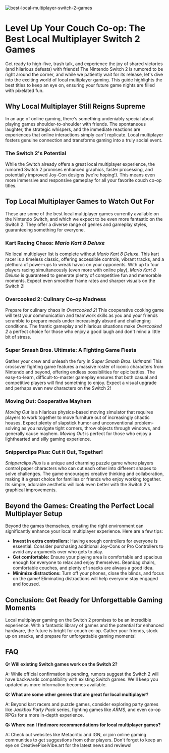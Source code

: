 ![best-local-multiplayer-switch-2-games](https://images.pexels.com/photos/371924/pexels-photo-371924.jpeg?auto=compress&cs=tinysrgb&fit=crop&h=627&w=1200)

# Level Up Your Couch Co-op: The Best Local Multiplayer Switch 2 Games

Get ready to high-five, trash talk, and experience the joy of shared victories (and hilarious defeats) with friends! The Nintendo Switch 2 is rumored to be right around the corner, and while we patiently wait for its release, let's dive into the exciting world of local multiplayer gaming. This guide highlights the best titles to keep an eye on, ensuring your future game nights are filled with pixelated fun.

## Why Local Multiplayer Still Reigns Supreme

In an age of online gaming, there's something undeniably special about playing games shoulder-to-shoulder with friends. The spontaneous laughter, the strategic whispers, and the immediate reactions are experiences that online interactions simply can't replicate. Local multiplayer fosters genuine connection and transforms gaming into a truly social event.

### The Switch 2's Potential

While the Switch already offers a great local multiplayer experience, the rumored Switch 2 promises enhanced graphics, faster processing, and potentially improved Joy-Con designs (we're hoping!). This means even more immersive and responsive gameplay for all your favorite couch co-op titles.

## Top Local Multiplayer Games to Watch Out For

These are some of the best local multiplayer games currently available on the Nintendo Switch, and which we expect to be even more fantastic on the Switch 2. They offer a diverse range of genres and gameplay styles, guaranteeing something for everyone.

### Kart Racing Chaos: *Mario Kart 8 Deluxe*

No local multiplayer list is complete without *Mario Kart 8 Deluxe*. This kart racer is a timeless classic, offering accessible controls, vibrant tracks, and a plethora of power-ups to wreak havoc on your opponents. With up to four players racing simultaneously (even more with online play), *Mario Kart 8 Deluxe* is guaranteed to generate plenty of competitive fun and memorable moments. Expect even smoother frame rates and sharper visuals on the Switch 2!

### Overcooked 2: Culinary Co-op Madness

Prepare for culinary chaos in *Overcooked 2*! This cooperative cooking game will test your communication and teamwork skills as you and your friends scramble to prepare meals under increasingly absurd and challenging conditions. The frantic gameplay and hilarious situations make *Overcooked 2* a perfect choice for those who enjoy a good laugh and don't mind a little bit of stress.

### Super Smash Bros. Ultimate: A Fighting Game Fiesta

Gather your crew and unleash the fury in *Super Smash Bros. Ultimate*! This crossover fighting game features a massive roster of iconic characters from Nintendo and beyond, offering endless possibilities for epic battles. The easy-to-learn, difficult-to-master gameplay ensures that both casual and competitive players will find something to enjoy. Expect a visual upgrade and perhaps even new characters on the Switch 2!

### Moving Out: Cooperative Mayhem

*Moving Out* is a hilarious physics-based moving simulator that requires players to work together to move furniture out of increasingly chaotic houses. Expect plenty of slapstick humor and unconventional problem-solving as you navigate tight corners, throw objects through windows, and generally cause mayhem. *Moving Out* is perfect for those who enjoy a lighthearted and silly gaming experience.

### Snipperclips Plus: Cut it Out, Together!

*Snipperclips Plus* is a unique and charming puzzle game where players control paper characters who can cut each other into different shapes to solve challenges. The game encourages creative thinking and collaboration, making it a great choice for families or friends who enjoy working together. Its simple, adorable aesthetic will look even better with the Switch 2's graphical improvements.

## Beyond the Games: Creating the Perfect Local Multiplayer Setup

Beyond the games themselves, creating the right environment can significantly enhance your local multiplayer experience. Here are a few tips:

*   **Invest in extra controllers:** Having enough controllers for everyone is essential. Consider purchasing additional Joy-Cons or Pro Controllers to avoid any arguments over who gets to play.
*   **Get comfortable:** Ensure your playing area is comfortable and spacious enough for everyone to relax and enjoy themselves. Beanbag chairs, comfortable couches, and plenty of snacks are always a good idea.
*   **Minimize distractions:** Turn off your phones, close the blinds, and focus on the game! Eliminating distractions will help everyone stay engaged and focused.

## Conclusion: Get Ready for Unforgettable Gaming Moments

Local multiplayer gaming on the Switch 2 promises to be an incredible experience. With a fantastic library of games and the potential for enhanced hardware, the future is bright for couch co-op. Gather your friends, stock up on snacks, and prepare for unforgettable gaming moments!

## FAQ

**Q: Will existing Switch games work on the Switch 2?**

A: While official confirmation is pending, rumors suggest the Switch 2 will have backwards compatibility with existing Switch games. We'll keep you updated as more information becomes available.

**Q: What are some other genres that are great for local multiplayer?**

A: Beyond kart racers and puzzle games, consider exploring party games like *Jackbox Party Pack* series, fighting games like *ARMS*, and even co-op RPGs for a more in-depth experience.

**Q: Where can I find more recommendations for local multiplayer games?**

A: Check out websites like Metacritic and IGN, or join online gaming communities to get suggestions from other players. Don't forget to keep an eye on CreativePixelVibe.art for the latest news and reviews!
